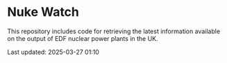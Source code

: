 # Nuke Watch

This repository includes code for retrieving the latest information available on the output of EDF nuclear power plants in the UK.

Last updated: 2025-03-27 01:10